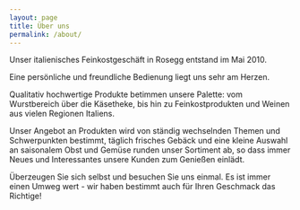 ```yaml
---
layout: page
title: Über uns
permalink: /about/
---
```


Unser italienisches Feinkostgeschäft in Rosegg entstand im Mai 2010.

Eine persönliche und freundliche Bedienung liegt uns sehr am Herzen.

Qualitativ hochwertige Produkte betimmen unsere Palette: vom Wurstbereich über die Käsetheke, bis hin zu Feinkostprodukten und Weinen aus vielen Regionen Italiens.

Unser Angebot an Produkten wird von ständig wechselnden Themen und Schwerpunkten bestimmt, täglich frisches Gebäck und eine kleine Auswahl an saisonalem Obst und Gemüse runden unser Sortiment ab, so dass immer Neues und Interessantes unsere Kunden zum Genießen einlädt.

Überzeugen Sie sich selbst und besuchen Sie uns einmal. Es ist immer einen Umweg wert - wir haben bestimmt auch für Ihren Geschmack das Richtige!
